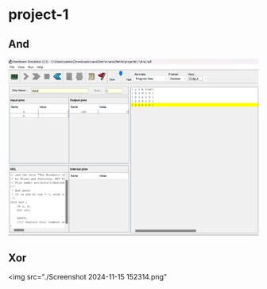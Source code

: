 # project-1

## And


<img src="./Screenshot 2024-11-14 173502.png">


## Xor

<img src="./Screenshot 2024-11-15 152314.png"